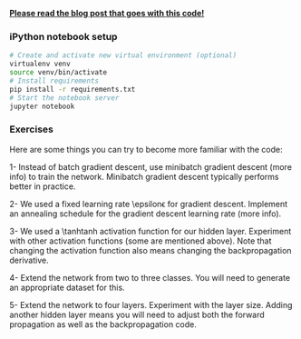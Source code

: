 [**Please read the blog post that goes with this code!**](http://www.wildml.com/2015/09/implementing-a-neural-network-from-scratch/)


### iPython notebook setup

```bash
# Create and activate new virtual environment (optional)
virtualenv venv
source venv/bin/activate
# Install requirements
pip install -r requirements.txt
# Start the notebook server
jupyter notebook
```

### Exercises
Here are some things you can try to become more familiar with the code:

1- Instead of batch gradient descent, use minibatch gradient descent (more info) to train the network. Minibatch gradient descent typically performs better in practice.

2- We used a fixed learning rate \epsilonϵ for gradient descent. Implement an annealing schedule for the gradient descent learning rate (more info).

3- We used a \tanhtanh activation function for our hidden layer. Experiment with other activation functions (some are mentioned above). Note that changing the activation function also means changing the backpropagation derivative.

4- Extend the network from two to three classes. You will need to generate an appropriate dataset for this.

5- Extend the network to four layers. Experiment with the layer size. Adding another hidden layer means you will need to adjust both the forward propagation as well as the backpropagation code.

